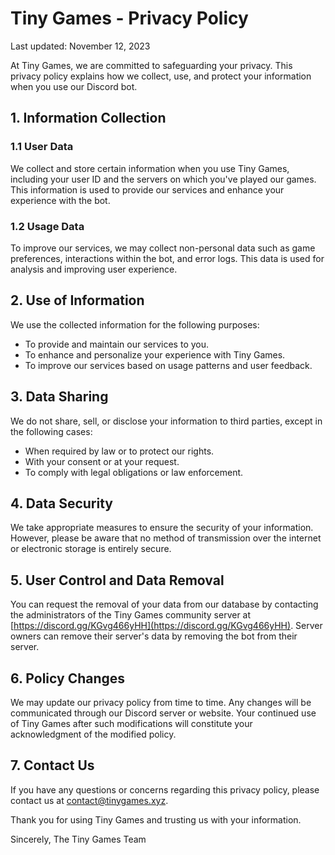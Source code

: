 # Tiny Games - Privacy Policy

Last updated: November 12, 2023

At Tiny Games, we are committed to safeguarding your privacy. This privacy policy explains how we collect, use, and protect your information when you use our Discord bot.

## 1. Information Collection

### 1.1 User Data
We collect and store certain information when you use Tiny Games, including your user ID and the servers on which you've played our games. This information is used to provide our services and enhance your experience with the bot.

### 1.2 Usage Data
To improve our services, we may collect non-personal data such as game preferences, interactions within the bot, and error logs. This data is used for analysis and improving user experience.

## 2. Use of Information

We use the collected information for the following purposes:

- To provide and maintain our services to you.
- To enhance and personalize your experience with Tiny Games.
- To improve our services based on usage patterns and user feedback.

## 3. Data Sharing

We do not share, sell, or disclose your information to third parties, except in the following cases:

- When required by law or to protect our rights.
- With your consent or at your request.
- To comply with legal obligations or law enforcement.

## 4. Data Security

We take appropriate measures to ensure the security of your information. However, please be aware that no method of transmission over the internet or electronic storage is entirely secure.

## 5. User Control and Data Removal

You can request the removal of your data from our database by contacting the administrators of the Tiny Games community server at [https://discord.gg/KGvg466yHH](https://discord.gg/KGvg466yHH). Server owners can remove their server's data by removing the bot from their server.

## 6. Policy Changes

We may update our privacy policy from time to time. Any changes will be communicated through our Discord server or website. Your continued use of Tiny Games after such modifications will constitute your acknowledgment of the modified policy.

## 7. Contact Us

If you have any questions or concerns regarding this privacy policy, please contact us at [contact@tinygames.xyz](mailto:contact@tinygames.xyz).

Thank you for using Tiny Games and trusting us with your information.

Sincerely,
The Tiny Games Team
